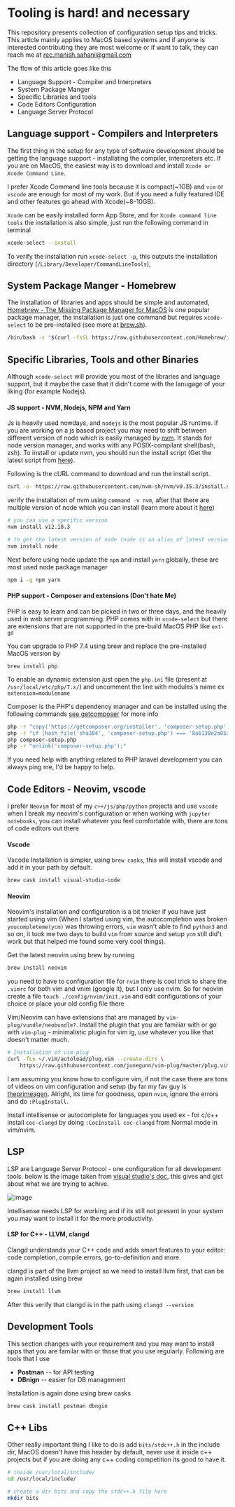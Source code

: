 # Tooling is hard! and necessary

This repository presents collection of configuration setup tips and tricks. This article mainly applies to MacOS based systems and if anyone is interested contributing they are most welcome or if want to talk, they can reach me at [rec.manish.sahani@gmail.com](mailto:rec.manish.sahani@gmail.com) 
    
The flow of this article goes like this 
- Language Support - Compiler and Interpreters 
- System Package Manger 
- Specific Libraries and tools 
- Code Editors Configuration 
- Language Server Protocol

## Language support - Compilers and Interpreters
The first thing in the setup for any type of software development should be getting the language support - installating the compiler, interpreters etc. If you are on MacOS, the easiest way is to download and install `Xcode or Xcode Command Line`. 

I prefer Xcode Command line tools because it is compact(~1GB) and `vim` or `vscode` are enough for most of my work. But if you need a fully featured IDE and other features go ahead with Xcode(~8-10GB).

`Xcode` can be easily installed form App Store, and for `Xcode command line tools` the installation is also simple, just run the following command in terminal
```bash 
xcode-select --install
```

To verify the installation run `xcode-select -p`, this outputs the installation directory (`/Library/Developer/CommandLineTools`),

## System Package Manger - Homebrew
The installation of libraries and apps should be simple and automated, [Homebrew - The Missing Package Manager for MacOS](https://brew.sh/) is one popular package manager, the installation is just one command but requires `xcode-select` to be pre-installed (see more at [brew.sh](https://brew.sh/)).

```bash 
/bin/bash -c "$(curl -fsSL https://raw.githubusercontent.com/Homebrew/install/master/install.sh)"
```

## Specific Libraries, Tools and other Binaries  
Although `xcode-select` will provide you most of the libraries and language support, but it maybe the case that it didn't come with the lanugage of your liking (for example Nodejs).

#### JS support - NVM, Nodejs, NPM and Yarn
Js is heavily used nowdays, and `nodejs` is the most popular JS runtime. if you are working on a js based project you may need to shift between different version of node which is easily managed by [nvm](https://github.com/nvm-sh/nvm#about). It stands for node version manager, and works with any POSIX-compilant shell(bash, zsh). To install or update nvm, you should run the install script (Get the latest script from [here](https://github.com/nvm-sh/nvm#about)). 

Following is the cURL command to download and run the install script.

```bash 
curl -o- https://raw.githubusercontent.com/nvm-sh/nvm/v0.35.3/install.sh | bash
```

verify the installation of nvm using `command -v nvm`, after that there are multiple version of node which you can install (learn more about it [here](https://github.com/nvm-sh/nvm#about))

```bash
# you can use a specific version 
nvm install v12.18.3 

# to get the latest version of node (node is an alias of latest version)
nvm install node 
```

Next before using node update the `npm` and install `yarn` globally, these are most used node package manager
```bash 
npm i -g npm yarn
```

#### PHP support - Composer and extensions (Don't hate Me)
PHP is easy to learn and can be picked in two or three days, and the heavily used in web server programming. PHP comes with in `xcode-select` but there are extensions that are not supported in the pre-build MacOS PHP like `ext-gd` 

You can upgrade to PHP 7.4 using brew and replace the pre-installed MacOS version by
```bah
brew install php
```
To enable an dynamic extension just open the `php.ini` file (present at `/usr/local/etc/php/7.x/`) and uncomment the line with modules's name ex `extension=modulename` 

Composer is the PHP's dependency manager and can be installed using the following commands [see getcomposer](https://getcomposer.org/download/) for more info
```bash 
php -r "copy('https://getcomposer.org/installer', 'composer-setup.php');"
php -r "if (hash_file('sha384', 'composer-setup.php') === '8a6138e2a05a8c28539c9f0fb361159823655d7ad2deecb371b04a83966c61223adc522b0189079e3e9e277cd72b8897') { echo 'Installer verified'; } else { echo 'Installer corrupt'; unlink('composer-setup.php'); } echo PHP_EOL;"
php composer-setup.php
php -r "unlink('composer-setup.php');"
```
If you need help with anything related to PHP laravel development you can always ping me, I'd be happy to help.

## Code Editors - Neovim, vscode 
I prefer `Neovim` for most of my `c++/js/php/python` projects and use `vscode` when I break my neovim's configuration or when working with `jupyter notebooks`, you can install whatever you feel comfortable with, there are tons of code editors out there 

#### Vscode 
Vscode Installation is simpler, using `brew casks`, this will install vscode and add it in your path by default. 
```bash
brew cask install visual-studio-code
```

#### Neovim
Neovim's installation and configuration is a bit tricker if you have just started using vim (When I started using vim, the autocompletion was broken `youcompleteme(ycm)` was throwing errors, `vim` wasn't able to find `python3` and so on, it took me two days to build `vim` from source and setup `ycm` still did't work but that helped me found some very cool things). 

Get the latest neovim using brew by running 
```bash 
brew install neovim
``` 

you need to have to configuration file for `nvim` there is cool trick to share the `.vimrc` for both vim and vnim (google it), but I only use nvim. So for neovim create a file `touch ./config/nvim/init.vim` and edit configurations of your choice or place your old config file there  

Vim/Neovim can have extensions that are managed by `vim-plug/vundle/neobundle?`. Install the plugin that you are familiar with or go with `vim-plug` - minimalistic plugin for vim ig, use whatever you like that doesn't matter much.
```bash
# Installation of vim-plug
curl -fLo ~/.vim/autoload/plug.vim --create-dirs \
    https://raw.githubusercontent.com/junegunn/vim-plug/master/plug.vim
```

I am assuming you know how to configure vim, if not the case there are tons of videos on vim configuration and setup (by far my fav guy is [theprimeagen](https://www.youtube.com/c/ThePrimeagen/videos). Alright, its time for goodness, open `nvim`, ignore the errors and do `:PlugInstall`.

Install intellisense or autocomplete for languages you used ex - for c/c++ install `coc-clangd` by  doing `:CocInstall coc-clangd` from Normal mode in vim/nvim.

## LSP 
LSP are Language Server Protocol - one configuration for all development tools. below is the image taken from [visual studio's doc](https://code.visualstudio.com/api/language-extensions/language-server-extension-guide), this gives and gist about what we are trying to achive. 

![image](https://code.visualstudio.com/assets/api/language-extensions/language-server-extension-guide/lsp-languages-editors.png)

Intellisense needs LSP for working and if its still not present in your system you may want to install it for the more productivity. 

#### LSP for C++ - LLVM, clangd
Clangd understands your C++ code and adds smart features to your editor: code completion, compile errors, go-to-definition and more. 

clangd is part of the llvm project so we need to install llvm first, that can be again installed using brew 

```bash
brew install llvm
```

After this verify that clangd is in the path using `clangd --version`


## Development Tools 

This section changes with your requirement and you may want to install apps that you are familar with or those that you use regularly. Following are tools that I use 

- **Postman** -- for API testing 
- **DBnign** -- easier for DB management

Installation is again done using brew casks
```bash 
brew cask install postman dbngin
```


## C++ Libs 
Other really important thing I like to do is add `bits/stdc++.h` in the include dir, MacOS doesn't have this header by default, never use it inside c++ projects but if you are doing any c++ coding competition its good to have it.

```bash 
# inside /usr/local/include/
cd /usr/local/include/

# create a dir bits and copy the stdc++.h file here
mkdir bits 
```
